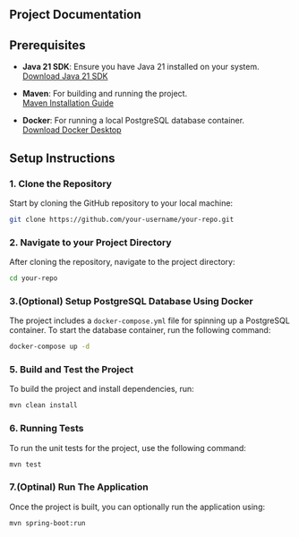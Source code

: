 ## Project Documentation

## Prerequisites

- **Java 21 SDK**: Ensure you have Java 21 installed on your system.  
  [Download Java 21 SDK](https://www.oracle.com/java/technologies/downloads/#java21)

- **Maven**: For building and running the project.  
  [Maven Installation Guide](https://maven.apache.org/install.html)

- **Docker**: For running a local PostgreSQL database container.  
  [Download Docker Desktop](https://www.docker.com/products/docker-desktop/)

## Setup Instructions

### 1. Clone the Repository

Start by cloning the GitHub repository to your local machine:

```bash
git clone https://github.com/your-username/your-repo.git
```
### 2. Navigate to your Project Directory

After cloning the repository, navigate to the project directory:

```bash
cd your-repo
```
### 3.(Optional) Setup PostgreSQL Database Using Docker

The project includes a `docker-compose.yml` file for spinning up a PostgreSQL container. To start the database container, run the following command:

```bash
docker-compose up -d
```

### 5. Build and Test the Project

To build the project and install dependencies, run:

```bash
mvn clean install
```
### 6. Running Tests

To run the unit tests for the project, use the following command:

```bash
mvn test
```
### 7.(Optinal) Run The Application

Once the project is built, you can optionally run the application using:

```bash
mvn spring-boot:run
```